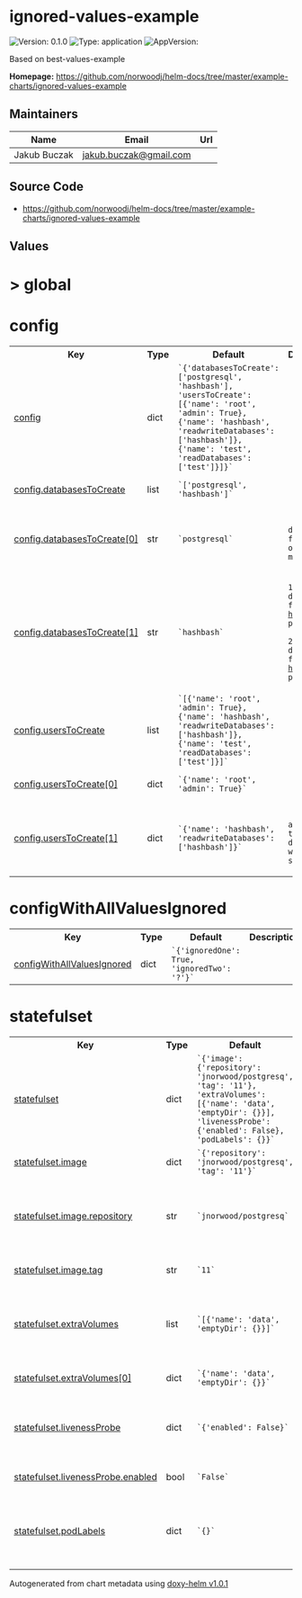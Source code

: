 
# ignored-values-example



![Version: 0.1.0](https://img.shields.io/badge/Version-0.1.0-informational?style=flat-square) ![Type: application](https://img.shields.io/badge/Type-application-informational?style=flat-square) ![AppVersion: ](https://img.shields.io/badge/AppVersion--informational?style=flat-square)



Based on best-values-example



**Homepage:** <https://github.com/norwoodj/helm-docs/tree/master/example-charts/ignored-values-example>



## Maintainers

| Name | Email | Url |
| ---- | ------ | --- |
| Jakub Buczak | <jakub.buczak@gmail.com> |  |




## Source Code

* <https://github.com/norwoodj/helm-docs/tree/master/example-charts/ignored-values-example>




## Values



<h1>> global</h1><h1>config</h1>
<table style="">
    <tr>
        <th>Key</th>
        <th>Type</th>
        <th>Default</th>
        <th>Description</th>
    </tr>
<tr style="" ><td>

[config](.\values.yaml#L20)

</td><td>dict</td><td><code>`{'databasesToCreate': ['postgresql', 'hashbash'], 'usersToCreate': [{'name': 'root', 'admin': True}, {'name': 'hashbash', 'readwriteDatabases': ['hashbash']}, {'name': 'test', 'readDatabases': ['test']}]}`</code></td><td></td></tr><tr style="" ><td>

[config.databasesToCreate](.\values.yaml#L21)

</td><td>list</td><td><code>`['postgresql', 'hashbash']`</code></td><td></td></tr><tr style="" ><td>

[config.databasesToCreate[0]](.\values.yaml#L21)

</td><td>str</td><td><code>`postgresql`</code></td><td><p><code> default database for storage of database metadata</code></p></td></tr><tr style="" ><td>

[config.databasesToCreate[1]](.\values.yaml#L21)

</td><td>str</td><td><code>`hashbash`</code></td><td><p><code>1.  database for the <a href="https://github.com/norwoodj/hashbash">hashbash</a> project  <br/><br/>2.  database for the <a href="https://github.com/norwoodj/hashbash">hashbash</a> project</code></p></td></tr><tr style="" ><td>

[config.usersToCreate](.\values.yaml#L29)

</td><td>list</td><td><code>`[{'name': 'root', 'admin': True}, {'name': 'hashbash', 'readwriteDatabases': ['hashbash']}, {'name': 'test', 'readDatabases': ['test']}]`</code></td><td></td></tr><tr style="" ><td>

[config.usersToCreate[0]](.\values.yaml#L29)

</td><td>dict</td><td><code>`{'name': 'root', 'admin': True}`</code></td><td><p><code> admin user</code></p></td></tr><tr style="" ><td>

[config.usersToCreate[1]](.\values.yaml#L29)

</td><td>dict</td><td><code>`{'name': 'hashbash', 'readwriteDatabases': ['hashbash']}`</code></td><td><p><code> user with access to the database with the same name</code></p></td></tr>
</table>

<h1>configWithAllValuesIgnored</h1>
<table style="">
    <tr>
        <th>Key</th>
        <th>Type</th>
        <th>Default</th>
        <th>Description</th>
    </tr>
<tr style="" ><td>

[configWithAllValuesIgnored](.\values.yaml#L49)

</td><td>dict</td><td><code>`{'ignoredOne': True, 'ignoredTwo': '?'}`</code></td><td></td></tr>
</table>

<h1>statefulset</h1>
<table style="">
    <tr>
        <th>Key</th>
        <th>Type</th>
        <th>Default</th>
        <th>Description</th>
    </tr>
<tr style="" ><td>

[statefulset](.\values.yaml#L1)

</td><td>dict</td><td><code>`{'image': {'repository': 'jnorwood/postgresq', 'tag': '11'}, 'extraVolumes': [{'name': 'data', 'emptyDir': {}}], 'livenessProbe': {'enabled': False}, 'podLabels': {}}`</code></td><td></td></tr><tr style="" ><td>

[statefulset.image](.\values.yaml#L2)

</td><td>dict</td><td><code>`{'repository': 'jnorwood/postgresq', 'tag': '11'}`</code></td><td></td></tr><tr style="" ><td>

[statefulset.image.repository](.\values.yaml#L5)

</td><td>str</td><td><code>`jnorwood/postgresq`</code></td><td><p><code> Image to use for deploying, must support an entrypoint</code></p></td></tr><tr style="" ><td>

[statefulset.image.tag](.\values.yaml#L6)

</td><td>str</td><td><code>`11`</code></td><td></td></tr><tr style="" ><td>

[statefulset.extraVolumes](.\values.yaml#L9)

</td><td>list</td><td><code>`[{'name': 'data', 'emptyDir': {}}]`</code></td><td><p><code> Additional volumes to be mounted into the database container</code></p></td></tr><tr style="" ><td>

[statefulset.extraVolumes[0]](.\values.yaml#L9)

</td><td>dict</td><td><code>`{'name': 'data', 'emptyDir': {}}`</code></td><td></td></tr><tr style="" ><td>

[statefulset.livenessProbe](.\values.yaml#L14)

</td><td>dict</td><td><code>`{'enabled': False}`</code></td><td><p><code> Configure the healthcheck for the database</code></p></td></tr><tr style="" ><td>

[statefulset.livenessProbe.enabled](.\values.yaml#L15)

</td><td>bool</td><td><code>`False`</code></td><td></td></tr><tr style="" ><td>

[statefulset.podLabels](.\values.yaml#L18)

</td><td>dict</td><td><code>`{}`</code></td><td><p><code> The labels to be applied to instances of the database</code></p></td></tr>
</table>



Autogenerated from chart metadata using [doxy-helm v1.0.1](https://github.com/tactful-ai/doxyhelm)
    
